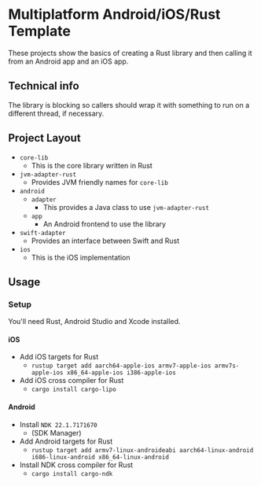 # Multiplatform Android/iOS/Rust Template

These projects show the basics of creating a Rust library and then calling it from an Android app and an iOS app.

## Technical info

The library is blocking so callers should wrap it with something to run on a different thread, if necessary. 

## Project Layout

* `core-lib`
  * This is the core library written in Rust
* `jvm-adapter-rust`
  * Provides JVM friendly names for `core-lib`
* `android`
  * `adapter`
    * This provides a Java class to use `jvm-adapter-rust` 
  * `app`
    * An Android frontend to use the library 
* `swift-adapter`
  * Provides an interface between Swift and Rust
* `ios`
  * This is the iOS implementation

## Usage

### Setup

You'll need Rust, Android Studio and Xcode installed.

#### iOS

* Add iOS targets for Rust
  * `rustup target add aarch64-apple-ios armv7-apple-ios armv7s-apple-ios x86_64-apple-ios i386-apple-ios`
* Add iOS cross compiler for Rust
  * `cargo install cargo-lipo`

#### Android

* Install `NDK 22.1.7171670`
  * (SDK Manager)
* Add Android targets for Rust
  * `rustup target add armv7-linux-androideabi aarch64-linux-android i686-linux-android x86_64-linux-android`
* Install NDK cross compiler for Rust
  * `cargo install cargo-ndk`
